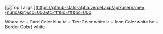 [![Top Langs](https://github-readme-stats.vercel.app/api/top-langs/?username=nuricakir&layout=compact)
](https://github-stats-alpha.vercel.app/api?username={nuricakir}&cc=000&tc=fff&ic=fff&bc=000

Where cc = Card Color blue
      tc = Text Color white
      ic = Icon Color white
      bc = Border Color) white
